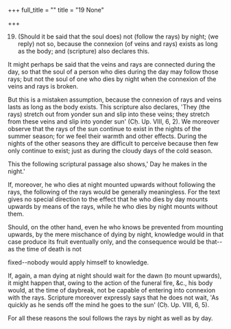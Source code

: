 +++
full_title = ""
title = "19 None"

+++


19. (Should it be said that the soul does) not (follow the rays) by night; (we reply) not so, because the connexion (of veins and rays) exists as long as the body; and (scripture) also declares this.

It might perhaps be said that the veins and rays are connected during the day, so that the soul of a person who dies during the day may follow those rays; but not the soul of one who dies by night when the connexion of the veins and rays is broken.

But this is a mistaken assumption, because the connexion of rays and veins lasts as long as the body exists. This scripture also declares, 'They (the rays) stretch out from yonder sun and slip into these veins; they stretch from these veins and slip into yonder sun' (Cḥ. Up. VIII, 6, 2). We moreover observe that the rays of the sun continue to exist in the nights of the summer season; for we feel their warmth and other effects. During the nights of the other seasons they are difficult to perceive because then few only continue to exist; just as during the cloudy days of the cold season.

This the following scriptural passage also shows,' Day he makes in the night.'

If, moreover, he who dies at night mounted upwards without following the rays, the following of the rays would be generally meaningless. For the text gives no special direction to the effect that he who dies by day mounts upwards by means of the rays, while he who dies by night mounts without them.

Should, on the other hand, even he who knows be prevented from mounting upwards, by the mere mischance of dying by night, knowledge would in that case produce its fruit eventually only, and the consequence would be that--as the time of death is not

fixed--nobody would apply himself to knowledge.

If, again, a man dying at night should wait for the dawn (to mount upwards), it might happen that, owing to the action of the funeral fire, &c., his body would, at the time of daybreak, not be capable of entering into connexion with the rays. Scripture moreover expressly says that he does not wait, 'As quickly as he sends off the mind he goes to the sun' (Cḥ. Up. VIII, 6, 5).

For all these reasons the soul follows the rays by night as well as by day.

